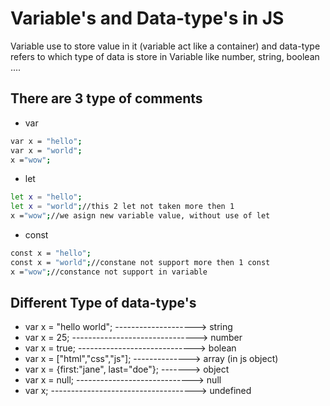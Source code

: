 
# Variable's and Data-type's in JS
Variable use to store value in it (variable act like a container) and data-type refers to which type of data is store in Variable like number, string, boolean ....

There are 3 type of comments
--

- var

```bash
var x = "hello";
var x = "world"; 
x ="wow";
```
- let
```bash
let x = "hello";
let x = "world";//this 2 let not taken more then 1
x ="wow";//we asign new variable value, without use of let
```
- const
```bash
const x = "hello";
const x = "world";//constane not support more then 1 const 
x ="wow";//constance not support in variable
```
Different Type of data-type's
--
- var x = "hello world"; --------------------> string
- var x = 25; -------------------------------> number
- var x = true; -----------------------------> bolean
- var x = ["html","css","js"]; --------------> array (in js object)
- var x = {first:"jane", last="doe"}; -------> object
- var x = null; -----------------------------> null
- var x; ------------------------------------> undefined
